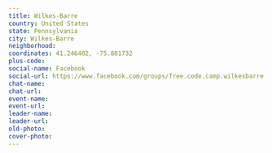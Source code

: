 ```yaml
---
title: Wilkes-Barre
country: United States
state: Pennsylvania
city: Wilkes-Barre
neighborhood: 
coordinates: 41.246482, -75.881732
plus-code:
social-name: Facebook
social-url: https://www.facebook.com/groups/free.code.camp.wilkesbarre
chat-name:
chat-url:
event-name:
event-url:
leader-name:
leader-url:
old-photo: 
cover-photo:
---
```

